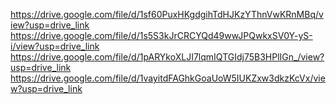 https://drive.google.com/file/d/1sf60PuxHKgdgihTdHJKzYThnVwKRnMBq/view?usp=drive_link
https://drive.google.com/file/d/1s5S3kJrCRCYQd49wwJPQwkxSV0Y-yS-i/view?usp=drive_link
https://drive.google.com/file/d/1pARYkoXLJI7lqmIQTGIdj75B3HPlIGn_/view?usp=drive_link
https://drive.google.com/file/d/1vayitdFAGhkGoaUoW5IUKZxw3dkzKcVx/view?usp=drive_link

